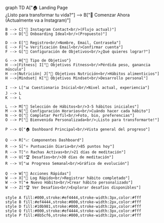 graph TD
    A["🏠 Landing Page<br/>¿Listo para transformar tu vida?"] --> B["🔴 Comenzar Ahora<br/>(Actualmente va a Instagram)"]
    
    B --> C["📱 Instagram Contact<br/>(Flujo actual)"]
    B --> D["🎯 Onboarding Ideal<br/>(Propuesto)"]
    
    D --> E["📝 Registro<br/>Nombre, Email, Contraseña"]
    E --> F["✉️ Verificación Email<br/>Confirmar cuenta"]
    F --> G["🎯 Configuración de Objetivos<br/>¿Qué quieres lograr?"]
    
    G --> H{"🎯 Tipo de Objetivo"}
    H -->|Fitness| I["💪 Objetivos Fitness<br/>Pérdida peso, ganancia músculo"]
    H -->|Nutrición| J["🥗 Objetivos Nutrición<br/>Hábitos alimenticios"]
    H -->|Mindset| K["🧠 Objetivos Mindset<br/>Desarrollo personal"]
    
    I --> L["📊 Cuestionario Inicial<br/>Nivel actual, experiencia"]
    J --> L
    K --> L
    
    L --> M["🎯 Selección de Hábitos<br/>3-5 hábitos iniciales"]
    M --> N["📅 Configuración Horarios<br/>Cuándo hacer cada hábito"]
    N --> O["👤 Completar Perfil<br/>Foto, bio, preferencias"]
    O --> P["🎉 Bienvenida Personalizada<br/>¡Listo para transformarte!"]
    
    P --> Q["🏠 Dashboard Principal<br/>Vista general del progreso"]
    
    Q --> R["📈 Componentes Dashboard"]
    R --> S["⭐ Puntuación Diaria<br/>85 puntos hoy"]
    R --> T["🔥 Rachas Activas<br/>21 días de meditación"]
    R --> U["🏆 Desafíos<br/>30 días de meditación"]
    R --> V["📊 Progreso Semanal<br/>Gráfico de evolución"]
    
    Q --> W["🚀 Acciones Rápidas"]
    W --> X["📝 Log Rápido<br/>Registrar hábito completado"]
    W --> Y["➕ Nuevo Hábito<br/>Crear hábito personalizado"]
    W --> Z["🏆 Ver Desafíos<br/>Explorar desafíos disponibles"]
    
    style A fill:#000,stroke:#ef4444,stroke-width:3px,color:#fff
    style B fill:#ef4444,stroke:#000,stroke-width:2px,color:#fff
    style D fill:#10b981,stroke:#000,stroke-width:2px,color:#fff
    style Q fill:#000,stroke:#ef4444,stroke-width:3px,color:#fff
    style P fill:#8b5cf6,stroke:#000,stroke-width:2px,color:#fff
